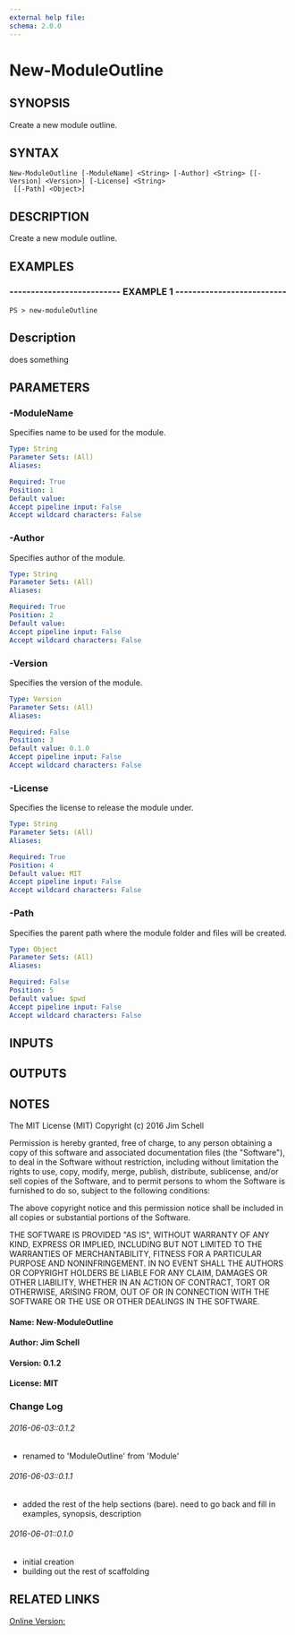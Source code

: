 ```yaml
---
external help file: 
schema: 2.0.0
---
```


# New-ModuleOutline
## SYNOPSIS
Create a new module outline.

## SYNTAX

```
New-ModuleOutline [-ModuleName] <String> [-Author] <String> [[-Version] <Version>] [-License] <String>
 [[-Path] <Object>]
```

## DESCRIPTION
Create a new module outline.

## EXAMPLES

### -------------------------- EXAMPLE 1 --------------------------

	PS > new-moduleOutline

Description
-----------
does something

## PARAMETERS

### -ModuleName
Specifies name to be used for the module.

```yaml
Type: String
Parameter Sets: (All)
Aliases: 

Required: True
Position: 1
Default value: 
Accept pipeline input: False
Accept wildcard characters: False
```

### -Author
Specifies author of the module.

```yaml
Type: String
Parameter Sets: (All)
Aliases: 

Required: True
Position: 2
Default value: 
Accept pipeline input: False
Accept wildcard characters: False
```

### -Version
Specifies the version of the module.

```yaml
Type: Version
Parameter Sets: (All)
Aliases: 

Required: False
Position: 3
Default value: 0.1.0
Accept pipeline input: False
Accept wildcard characters: False
```

### -License
Specifies the license to release the module under.

```yaml
Type: String
Parameter Sets: (All)
Aliases: 

Required: True
Position: 4
Default value: MIT
Accept pipeline input: False
Accept wildcard characters: False
```

### -Path
Specifies the parent path where the module folder and files will be created.

```yaml
Type: Object
Parameter Sets: (All)
Aliases: 

Required: False
Position: 5
Default value: $pwd
Accept pipeline input: False
Accept wildcard characters: False
```

## INPUTS

## OUTPUTS

## NOTES
The MIT License \(MIT\) 
Copyright \(c\) 2016 Jim Schell

Permission is hereby granted, free of charge, to any person obtaining a copy 
of this software and associated documentation files \(the "Software"\), to deal 
in the Software without restriction, including without limitation the rights to
use, copy, modify, merge, publish, distribute, sublicense, and/or sell copies 
of the Software, and to permit persons to whom the Software is furnished to do 
so, subject to the following conditions:

The above copyright notice and this permission notice shall be included in all 
copies or substantial portions of the Software.

THE SOFTWARE IS PROVIDED "AS IS", WITHOUT WARRANTY OF ANY KIND, EXPRESS OR 
IMPLIED, INCLUDING BUT NOT LIMITED TO THE WARRANTIES OF MERCHANTABILITY, 
FITNESS FOR A PARTICULAR PURPOSE AND NONINFRINGEMENT.
IN NO EVENT SHALL THE 
AUTHORS OR COPYRIGHT HOLDERS BE LIABLE FOR ANY CLAIM, DAMAGES OR OTHER 
LIABILITY, WHETHER IN AN ACTION OF CONTRACT, TORT OR OTHERWISE, ARISING FROM, 
OUT OF OR IN CONNECTION WITH THE SOFTWARE OR THE USE OR OTHER DEALINGS IN THE
SOFTWARE.


#### Name:       New-ModuleOutline
#### Author:     Jim Schell
#### Version:    0.1.2
#### License:    MIT

### Change Log

###### 2016-06-03::0.1.2
- renamed to 'ModuleOutline' from 'Module'

###### 2016-06-03::0.1.1
- added the rest of the help sections \(bare\).
need to go back and fill in examples, synopsis, description

###### 2016-06-01::0.1.0
- initial creation
- building out the rest of scaffolding

## RELATED LINKS

[Online Version:]()


